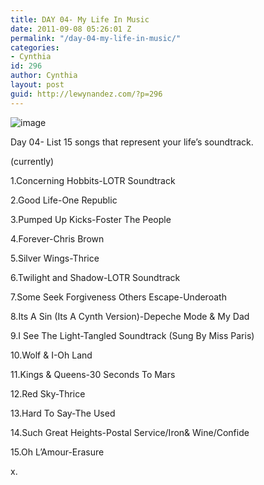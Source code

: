 ```yaml
---
title: DAY 04- My Life In Music
date: 2011-09-08 05:26:01 Z
permalink: "/day-04-my-life-in-music/"
categories:
- Cynthia
id: 296
author: Cynthia
layout: post
guid: http://lewynandez.com/?p=296
---
```


<img style="display:block;margin-right:auto;margin-left:auto;" alt="image" src="http://i0.wp.com/lewynandez.com/wp-content/uploads/2011/09/wpid-music_lives_every_where_by_lifebug-d3a7k4d.jpeg?w=793" data-recalc-dims="1" />

Day 04- List 15 songs that represent your life’s soundtrack.

(currently)

1.Concerning Hobbits-LOTR Soundtrack
  
2.Good Life-One Republic
  
3.Pumped Up Kicks-Foster The People
  
4.Forever-Chris Brown
  
5.Silver Wings-Thrice
  
6.Twilight and Shadow-LOTR Soundtrack
  
7.Some Seek Forgiveness Others Escape-Underoath
  
8.Its A Sin (Its A Cynth Version)-Depeche Mode & My Dad
  
9.I See The Light-Tangled Soundtrack (Sung By Miss Paris)
  
10.Wolf & I-Oh Land
  
11.Kings & Queens-30 Seconds To Mars
  
12.Red Sky-Thrice
  
13.Hard To Say-The Used
  
14.Such Great Heights-Postal Service/Iron& Wine/Confide 
  
15.Oh L&#8217;Amour-Erasure

x.